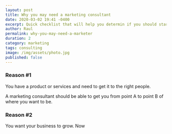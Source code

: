 ```yaml
---
layout: post
title: Why you may need a marketing consultant
date: 2020-03-02 19:41 -0400
excerpt: Quick checklist that will help you determin if you should start looking for a marketing consultant.
author: Raul
permalink: why-you-may-need-a-marketer
duration: 2
category: marketing
tags: consulting
image: /img/assets/photo.jpg
published: false
---
```

### Reason #1

You have a product or services and need to get it to the right people.

A marketing consultant should be able to get you from point A to point B of where you want to be.

### Reason #2

You want your business to grow. Now
